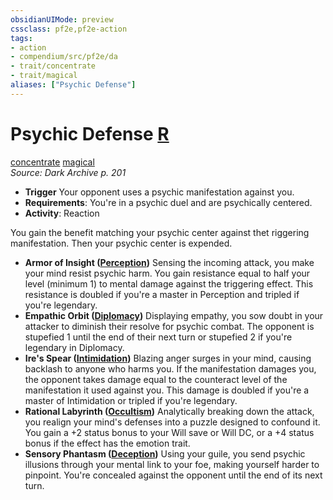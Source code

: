 ```yaml
---
obsidianUIMode: preview
cssclass: pf2e,pf2e-action
tags:
- action
- compendium/src/pf2e/da
- trait/concentrate
- trait/magical
aliases: ["Psychic Defense"]
---
```

# Psychic Defense [R](../core-rulebook/chapter-9-playing-the-game.md#Actions "Reaction")
[concentrate](../traits/concentrate.md)  [magical](../traits/magical.md)  
*Source: Dark Archive p. 201*  

- **Trigger** Your opponent uses a psychic manifestation against you.
- **Requirements**: You're in a psychic duel and are psychically centered.
- **Activity**: Reaction

You gain the benefit matching your psychic center against thet riggering manifestation. Then your psychic center is expended.

- **Armor of Insight ([Perception](../../Compendium/skills.md#Perception))** Sensing the incoming attack, you make your mind resist psychic harm. You gain resistance equal to half your level (minimum 1) to mental damage against the triggering effect. This resistance is doubled if you're a master in Perception and tripled if you're legendary. 
- **Empathic Orbit ([Diplomacy](../../Compendium/skills.md#Diplomacy))** Displaying empathy, you sow doubt in your attacker to diminish their resolve for psychic combat. The opponent is stupefied 1 until the end of their next turn or stupefied 2 if you're legendary in Diplomacy. 
- **Ire's Spear ([Intimidation](../../Compendium/skills.md#Intimidation))** Blazing anger surges in your mind, causing backlash to anyone who harms you. If the manifestation damages you, the opponent takes damage equal to the counteract level of the manifestation it used against you. This damage is doubled if you're a master of Intimidation or tripled if you're legendary. 
- **Rational Labyrinth ([Occultism](../../Compendium/skills.md#Occultism))** Analytically breaking down the attack, you realign your mind's defenses into a puzzle designed to confound it. You gain a +2 status bonus to your Will save or Will DC, or a +4 status bonus if the effect has the emotion trait. 
- **Sensory Phantasm ([Deception](../../Compendium/skills.md#Deception))** Using your guile, you send psychic illusions through your mental link to your foe, making yourself harder to pinpoint. You're concealed against the opponent until the end of its next turn.